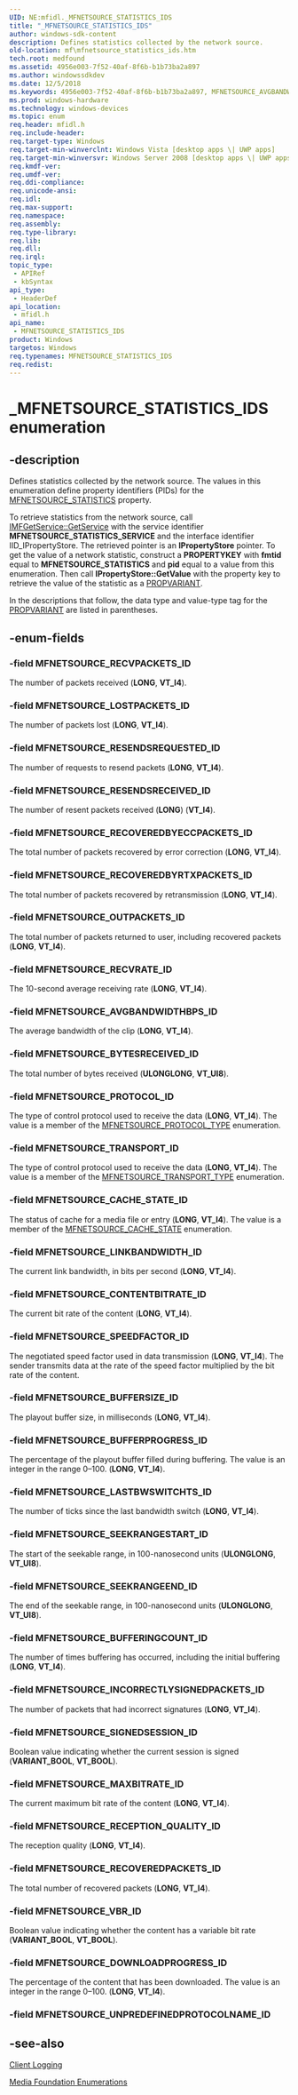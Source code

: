 ```yaml
---
UID: NE:mfidl._MFNETSOURCE_STATISTICS_IDS
title: "_MFNETSOURCE_STATISTICS_IDS"
author: windows-sdk-content
description: Defines statistics collected by the network source.
old-location: mf\mfnetsource_statistics_ids.htm
tech.root: medfound
ms.assetid: 4956e003-7f52-40af-8f6b-b1b73ba2a897
ms.author: windowssdkdev
ms.date: 12/5/2018
ms.keywords: 4956e003-7f52-40af-8f6b-b1b73ba2a897, MFNETSOURCE_AVGBANDWIDTHBPS_ID, MFNETSOURCE_BUFFERINGCOUNT_ID, MFNETSOURCE_BUFFERPROGRESS_ID, MFNETSOURCE_BUFFERSIZE_ID, MFNETSOURCE_BYTESRECEIVED_ID, MFNETSOURCE_CACHE_STATE_ID, MFNETSOURCE_CONTENTBITRATE_ID, MFNETSOURCE_DOWNLOADPROGRESS_ID, MFNETSOURCE_INCORRECTLYSIGNEDPACKETS_ID, MFNETSOURCE_LASTBWSWITCHTS_ID, MFNETSOURCE_LINKBANDWIDTH_ID, MFNETSOURCE_LOSTPACKETS_ID, MFNETSOURCE_MAXBITRATE_ID, MFNETSOURCE_OUTPACKETS_ID, MFNETSOURCE_PROTOCOL_ID, MFNETSOURCE_RECEPTION_QUALITY_ID, MFNETSOURCE_RECOVEREDBYECCPACKETS_ID, MFNETSOURCE_RECOVEREDBYRTXPACKETS_ID, MFNETSOURCE_RECOVEREDPACKETS_ID, MFNETSOURCE_RECVPACKETS_ID, MFNETSOURCE_RECVRATE_ID, MFNETSOURCE_RESENDSRECEIVED_ID, MFNETSOURCE_RESENDSREQUESTED_ID, MFNETSOURCE_SEEKRANGEEND_ID, MFNETSOURCE_SEEKRANGESTART_ID, MFNETSOURCE_SIGNEDSESSION_ID, MFNETSOURCE_SPEEDFACTOR_ID, MFNETSOURCE_STATISTICS_IDS, MFNETSOURCE_STATISTICS_IDS enumeration [Media Foundation], MFNETSOURCE_TRANSPORT_ID, MFNETSOURCE_VBR_ID, _MFNETSOURCE_STATISTICS_IDS, mf.mfnetsource_statistics_ids, mfidl/MFNETSOURCE_AVGBANDWIDTHBPS_ID, mfidl/MFNETSOURCE_BUFFERINGCOUNT_ID, mfidl/MFNETSOURCE_BUFFERPROGRESS_ID, mfidl/MFNETSOURCE_BUFFERSIZE_ID, mfidl/MFNETSOURCE_BYTESRECEIVED_ID, mfidl/MFNETSOURCE_CACHE_STATE_ID, mfidl/MFNETSOURCE_CONTENTBITRATE_ID, mfidl/MFNETSOURCE_DOWNLOADPROGRESS_ID, mfidl/MFNETSOURCE_INCORRECTLYSIGNEDPACKETS_ID, mfidl/MFNETSOURCE_LASTBWSWITCHTS_ID, mfidl/MFNETSOURCE_LINKBANDWIDTH_ID, mfidl/MFNETSOURCE_LOSTPACKETS_ID, mfidl/MFNETSOURCE_MAXBITRATE_ID, mfidl/MFNETSOURCE_OUTPACKETS_ID, mfidl/MFNETSOURCE_PROTOCOL_ID, mfidl/MFNETSOURCE_RECEPTION_QUALITY_ID, mfidl/MFNETSOURCE_RECOVEREDBYECCPACKETS_ID, mfidl/MFNETSOURCE_RECOVEREDBYRTXPACKETS_ID, mfidl/MFNETSOURCE_RECOVEREDPACKETS_ID, mfidl/MFNETSOURCE_RECVPACKETS_ID, mfidl/MFNETSOURCE_RECVRATE_ID, mfidl/MFNETSOURCE_RESENDSRECEIVED_ID, mfidl/MFNETSOURCE_RESENDSREQUESTED_ID, mfidl/MFNETSOURCE_SEEKRANGEEND_ID, mfidl/MFNETSOURCE_SEEKRANGESTART_ID, mfidl/MFNETSOURCE_SIGNEDSESSION_ID, mfidl/MFNETSOURCE_SPEEDFACTOR_ID, mfidl/MFNETSOURCE_STATISTICS_IDS, mfidl/MFNETSOURCE_TRANSPORT_ID, mfidl/MFNETSOURCE_VBR_ID
ms.prod: windows-hardware
ms.technology: windows-devices
ms.topic: enum
req.header: mfidl.h
req.include-header: 
req.target-type: Windows
req.target-min-winverclnt: Windows Vista [desktop apps \| UWP apps]
req.target-min-winversvr: Windows Server 2008 [desktop apps \| UWP apps]
req.kmdf-ver: 
req.umdf-ver: 
req.ddi-compliance: 
req.unicode-ansi: 
req.idl: 
req.max-support: 
req.namespace: 
req.assembly: 
req.type-library: 
req.lib: 
req.dll: 
req.irql: 
topic_type:
 - APIRef
 - kbSyntax
api_type:
 - HeaderDef
api_location:
 - mfidl.h
api_name:
 - MFNETSOURCE_STATISTICS_IDS
product: Windows
targetos: Windows
req.typenames: MFNETSOURCE_STATISTICS_IDS
req.redist: 
---
```


# _MFNETSOURCE_STATISTICS_IDS enumeration


## -description


Defines statistics collected by the network source. The values in this enumeration define property identifiers (PIDs) for the <a href="https://msdn.microsoft.com/1948481b-febd-434b-a5dc-faef592ea0ed">MFNETSOURCE_STATISTICS</a> property.

To retrieve statistics from the network source, call <a href="https://msdn.microsoft.com/4287dd1f-1718-4231-bc62-b58e0e61d688">IMFGetService::GetService</a> with the service identifier <b>MFNETSOURCE_STATISTICS_SERVICE</b> and the interface identifier IID_IPropertyStore. The retrieved pointer is an <b>IPropertyStore</b> pointer. To get the value of a network statistic, construct a <b>PROPERTYKEY</b> with <b>fmtid</b> equal to <b>MFNETSOURCE_STATISTICS</b> and <b>pid</b> equal to a value from this enumeration. Then call <b>IPropertyStore::GetValue</b> with the property key to retrieve the value of the statistic as a <a href="https://msdn.microsoft.com/e86cc279-826d-4767-8d96-fc8280060ea1">PROPVARIANT</a>. 

In the descriptions that follow, the data type and value-type tag for the <a href="https://msdn.microsoft.com/e86cc279-826d-4767-8d96-fc8280060ea1">PROPVARIANT</a> are listed in parentheses.


## -enum-fields




### -field MFNETSOURCE_RECVPACKETS_ID

The number of packets received (<b>LONG</b>, <b>VT_I4</b>).
          


### -field MFNETSOURCE_LOSTPACKETS_ID

The number of packets lost (<b>LONG</b>, <b>VT_I4</b>).
          


### -field MFNETSOURCE_RESENDSREQUESTED_ID

The number of requests to resend packets (<b>LONG</b>, <b>VT_I4</b>).
          


### -field MFNETSOURCE_RESENDSRECEIVED_ID

The number of resent packets received (<b>LONG</b>) (<b>VT_I4</b>).
          


### -field MFNETSOURCE_RECOVEREDBYECCPACKETS_ID

The total number of packets recovered by error correction (<b>LONG</b>, <b>VT_I4</b>).
          


### -field MFNETSOURCE_RECOVEREDBYRTXPACKETS_ID

The total number of packets recovered by retransmission (<b>LONG</b>, <b>VT_I4</b>).
          


### -field MFNETSOURCE_OUTPACKETS_ID

The total number of packets returned to user, including recovered packets (<b>LONG</b>, <b>VT_I4</b>).
          


### -field MFNETSOURCE_RECVRATE_ID

The 10-second average receiving rate (<b>LONG</b>, <b>VT_I4</b>).
          


### -field MFNETSOURCE_AVGBANDWIDTHBPS_ID

The average bandwidth of the clip (<b>LONG</b>, <b>VT_I4</b>).
          


### -field MFNETSOURCE_BYTESRECEIVED_ID

The total number of bytes received (<b>ULONGLONG</b>, <b>VT_UI8</b>).
          


### -field MFNETSOURCE_PROTOCOL_ID

The type of control protocol used to receive the data (<b>LONG</b>, <b>VT_I4</b>). The value is a member of the <a href="https://msdn.microsoft.com/dd628b9e-3c52-4c14-aa0f-5e0b811d3f57">MFNETSOURCE_PROTOCOL_TYPE</a> enumeration.
          


### -field MFNETSOURCE_TRANSPORT_ID

The type of control protocol used to receive the data (<b>LONG</b>, <b>VT_I4</b>). The value is a member of the <a href="https://msdn.microsoft.com/b3cdb604-15eb-4df7-af30-b21093c93781">MFNETSOURCE_TRANSPORT_TYPE</a> enumeration.
          


### -field MFNETSOURCE_CACHE_STATE_ID

The status of cache for a media file or entry (<b>LONG</b>, <b>VT_I4</b>). The value is a member of the <a href="https://msdn.microsoft.com/fc7f2f66-02a3-455a-820b-304a53494ef1">MFNETSOURCE_CACHE_STATE</a> enumeration.
          


### -field MFNETSOURCE_LINKBANDWIDTH_ID

The current link bandwidth, in bits per second (<b>LONG</b>, <b>VT_I4</b>).
          


### -field MFNETSOURCE_CONTENTBITRATE_ID

The current bit rate of the content (<b>LONG</b>, <b>VT_I4</b>).
          


### -field MFNETSOURCE_SPEEDFACTOR_ID

The negotiated speed factor used in data transmission (<b>LONG</b>, <b>VT_I4</b>). The sender transmits data at the rate of the speed factor multiplied by the bit rate of the content.
          


### -field MFNETSOURCE_BUFFERSIZE_ID

The playout buffer size, in milliseconds (<b>LONG</b>, <b>VT_I4</b>).
          


### -field MFNETSOURCE_BUFFERPROGRESS_ID

The percentage of the playout buffer filled during buffering. The value is an integer in the range 0–100. (<b>LONG</b>, <b>VT_I4</b>).
          


### -field MFNETSOURCE_LASTBWSWITCHTS_ID

The number of ticks since the last bandwidth switch (<b>LONG</b>, <b>VT_I4</b>).
          


### -field MFNETSOURCE_SEEKRANGESTART_ID

The start of the seekable range, in 100-nanosecond units (<b>ULONGLONG</b>, <b>VT_UI8</b>).
          


### -field MFNETSOURCE_SEEKRANGEEND_ID

The end of the seekable range, in 100-nanosecond units (<b>ULONGLONG</b>, <b>VT_UI8</b>). 
          


### -field MFNETSOURCE_BUFFERINGCOUNT_ID

The number of times buffering has occurred, including the initial buffering (<b>LONG</b>, <b>VT_I4</b>).
          


### -field MFNETSOURCE_INCORRECTLYSIGNEDPACKETS_ID

The number of packets that had incorrect signatures (<b>LONG</b>, <b>VT_I4</b>).
          


### -field MFNETSOURCE_SIGNEDSESSION_ID

Boolean value indicating whether the current session is signed (<b>VARIANT_BOOL</b>, <b>VT_BOOL</b>).
          


### -field MFNETSOURCE_MAXBITRATE_ID

The current maximum bit rate of the content (<b>LONG</b>, <b>VT_I4</b>).
          


### -field MFNETSOURCE_RECEPTION_QUALITY_ID

The reception quality (<b>LONG</b>, <b>VT_I4</b>).
          


### -field MFNETSOURCE_RECOVEREDPACKETS_ID

The total number of recovered packets (<b>LONG</b>, <b>VT_I4</b>).
          


### -field MFNETSOURCE_VBR_ID

Boolean value indicating whether the content has a variable bit rate (<b>VARIANT_BOOL</b>, <b>VT_BOOL</b>).
          


### -field MFNETSOURCE_DOWNLOADPROGRESS_ID

The percentage of the content that has been downloaded. The value is an integer in the range 0–100.  (<b>LONG</b>, <b>VT_I4</b>).
          


### -field MFNETSOURCE_UNPREDEFINEDPROTOCOLNAME_ID




## -see-also




<a href="https://msdn.microsoft.com/f91b48ae-3989-4c1d-929c-8ab28d7c8177">Client Logging</a>



<a href="https://msdn.microsoft.com/f26a730f-18c4-4247-acaf-af1dfad19086">Media Foundation Enumerations</a>
 

 

